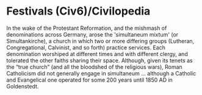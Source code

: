 # Festivals (Civ6)/Civilopedia

In the wake of the Protestant Reformation, and the mishmash of denominations across Germany, arose the 'simultaneum mixtum' (or Simultankirche), a church in which two or more differing groups (Lutheran, Congregational, Calvinist, and so forth) practice services. Each denomination worshiped at different times and with different clergy, and tolerated the other faiths sharing their space. Although, given its tenets as the “true church” (and all the bloodshed of the religious wars), Roman Catholicism did not generally engage in simultaneum … although a Catholic and Evangelical one operated for some 200 years until 1850 AD in Goldenstedt.